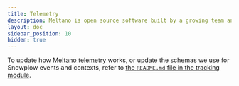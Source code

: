```yaml
---
title: Telemetry
description: Meltano is open source software built by a growing team and a community of contributors.
layout: doc
sidebar_position: 10
hidden: true
---
```


To update how [Meltano telemetry](../reference/settings#send_anonymous_usage_stats) works, or update the schemas we use for Snowplow events and contexts, refer to [the `README.md` file in the tracking module](https://github.com/meltano/meltano/blob/main/src/meltano/core/tracking/README.md).
